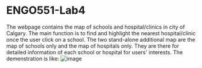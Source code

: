 # ENGO551-Lab4
The webpage contains the map of schools and hospital/clinics in city of Calgary. 
The main function is to find and highlight the nearest hospital/clinic once the user click on a school.
The two stand-alone additional map are the map of schools only and the map of hospitals only. They are there for detailed information of each school or hospital for users' interests.
The demenstration is like:
![image](https://user-images.githubusercontent.com/59627435/111740253-0bb06880-884a-11eb-9ab5-a81ef61dece5.png)
